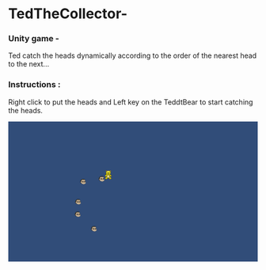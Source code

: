 # TedTheCollector-
### Unity game - 
Ted catch the heads dynamically according to the order of the nearest head to the next...

### Instructions : 
Right click to put the heads and 
               Left key on the TeddtBear to start catching the heads.

![](images/screenshot.png)
